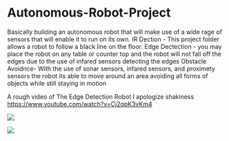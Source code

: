 # Autonomous-Robot-Project
Basically building an autonomous robot that will make use of a wide rage of sensors that will enable it to run on its own.
IR Dection - This project folder allows a robot to follow a black line on the floor.
Edge Dectection - you may place the robot on any table or counter top and the robot will not fall off the edges due to the use of infared sensors detecting the edges
Obstacle Avoidnce- With the use of sonar sensors, infared sensors, and proximety sensors the robot its able to move around an area avoiding all forms of objects while still staying in motion

A rough video of The Edge Detection Robot I apologize shakiness
https://www.youtube.com/watch?v=Cj2qpK3vKm4


![](http://i.imgur.com/zR76HF4.jpg?1)

![](http://i.imgur.com/MZRH5zH.jpg?1)
